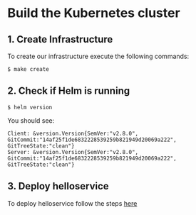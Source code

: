 # Build the Kubernetes cluster

## 1. Create Infrastructure

To create our infrastructure execute the following commands:

```
$ make create
```

## 2. Check if Helm is running

```
$ helm version
```

You should see:

```
Client: &version.Version{SemVer:"v2.8.0", GitCommit:"14af25f1de6832228539259b821949d20069a222", GitTreeState:"clean"}
Server: &version.Version{SemVer:"v2.8.0", GitCommit:"14af25f1de6832228539259b821949d20069a222", GitTreeState:"clean"}
```

## 3. Deploy helloservice ##

To deploy helloservice follow the steps [here](4.deploy-helloservice.md)